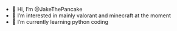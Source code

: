 - 👋 Hi, I’m @JakeThePancake
- 👀 I’m interested in mainly valorant and minecraft at the moment
- 🌱 I’m currently learning python coding
